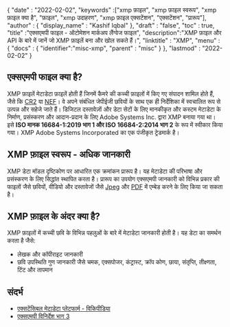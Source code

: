{
  "date" : "2022-02-02",
  "keywords" :["xmp फ़ाइल", "xmp फ़ाइल स्वरूप", "xmp फ़ाइल क्या है", "फ़ाइल", "xmp उदाहरण", "xmp फ़ाइल एक्सटेंशन", "एक्सटेंशन", "प्रारूप"],
  "author" : {
    "display_name" : "Kashif Iqbal"
},
  "draft" : "false",
  "toc" : true,
  "title" :"एक्सएमपी फाइल - ऑटोमेशन मार्कअप लैंग्वेज फाइल",
  "description":"XMP फ़ाइल और API के बारे में जानें जो XMP फ़ाइलें बना और खोल सकते हैं।",
  "linktitle" : "XMP",
  "menu" : {
    "docs" : {
      "identifier":"misc-xmp",
      "parent" : "misc"
}
},
  "lastmod" : "2022-02-02"
}

## एक्सएमपी फाइल क्या है?

XMP फ़ाइलें मेटाडेटा फ़ाइलें होती हैं जिनमें कैमरे की कच्ची फ़ाइलों में किए गए संपादन शामिल होते हैं, जैसे कि [CR2](/hi/image/cr2/) या [NEF](/hi/image/nef/)। वे अपने संबंधित जेपीईजी छवियों के साथ एक ही निर्देशिका में स्वचालित रूप से उत्पन्न और सहेजे जाते हैं। डिजिटल दस्तावेज़ों और डेटा सेटों के लिए मानकीकृत और कस्टम मेटाडेटा के निर्माण, प्रसंस्करण और आदान-प्रदान के लिए Adobe Systems Inc. द्वारा XMP बनाया गया था। इसे **ISO मानक 16684-1:2019 भाग 1 और ISO 16684-2:2014 भाग 2** के रूप में स्वीकार किया गया। XMP Adobe Systems Incorporated का एक पंजीकृत ट्रेडमार्क है।

## XMP फ़ाइल स्वरूप - अधिक जानकारी

XMP डेटा मॉडल दृष्टिकोण पर आधारित एक क्रमांकन प्रारूप है। यह मेटाडेटा की परिभाषा और प्रसंस्करण के लिए सिद्धांत स्थापित करता है। प्रारूप का उपयोग एक्सएमपी जानकारी को विभिन्न प्रकार की फाइलों जैसे छवियों, वीडियो और दस्तावेजों जैसे [Jpeg](/hi/image/jpeg/) और [PDF](/hi/pdf/) में एम्बेड करने के लिए किया जा सकता है।

## XMP फ़ाइल के अंदर क्या है?

XMP फ़ाइलों में कच्ची छवि के विभिन्न पहलुओं के बारे में मेटाडेटा जानकारी होती है। यह डेटा का समर्थन करता है जैसे:

* लेखक और कॉपीराइट जानकारी
* छवि उपस्थिति गुण जानकारी जैसे चमक, एक्सपोजर, कंट्रास्ट, क्रॉप कोण, छाया, संतृप्ति, तीक्ष्णता, टिंट और तापमान

## संदर्भ

* [एक्सटेंसिबल मेटाडेटा प्लेटफार्म - विकिपीडिया](https://en.wikipedia.org/wiki/Extensible_Metadata_Platform)
* [एक्सएमपी विनिर्देश भाग 3](https://developer.adobe.com/xmp/docs/XMPSpecifications/)

